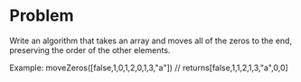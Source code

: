 # Problem
Write an algorithm that takes an array and moves all of the zeros to the end,
preserving the order of the other elements.

Example:
moveZeros([false,1,0,1,2,0,1,3,"a"]) // returns[false,1,1,2,1,3,"a",0,0]
